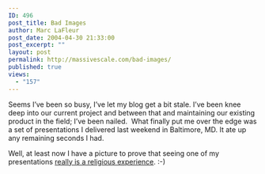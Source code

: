 ```yaml
---
ID: 496
post_title: Bad Images
author: Marc LaFleur
post_date: 2004-04-30 21:33:00
post_excerpt: ""
layout: post
permalink: http://massivescale.com/bad-images/
published: true
views:
  - "157"
---
```

<DIV>
<P>Seems I&#8217;ve been so busy, I&#8217;ve let my blog get a bit stale. I&#8217;ve been knee deep into our current project and between that and maintaining our existing product in the field; I&#8217;ve been nailed. &nbsp;What finally put me over the edge was a set of presentations I delivered last weekend in Baltimore, MD. It ate up any remaining seconds I had. &nbsp;</P>
<P>Well, at least now I have a picture to prove that seeing one of my presentations <A href="http://dev.genesisfour.com/images/marclafleur_4_2004.jpg" target=_blank>really is a religious experience</A>. :-)</P></DIV>